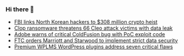 ### Hi there 👋

<!--START_SECTION:feed-->
* [FBI links North Korean hackers to $308 million crypto heist](https://www.bleepingcomputer.com/news/security/fbi-links-north-korean-hackers-to-308-million-crypto-heist/)
* [Clop ransomware threatens 66 Cleo attack victims with data leak](https://www.bleepingcomputer.com/news/security/clop-ransomware-threatens-66-cleo-attack-victims-with-data-leak/)
* [Adobe warns of critical ColdFusion bug with PoC exploit code](https://www.bleepingcomputer.com/news/security/adobe-warns-of-critical-coldfusion-bug-with-poc-exploit-code/)
* [FTC orders Marriott and Starwood to implement strict data security](https://www.bleepingcomputer.com/news/security/ftc-orders-marriott-and-starwood-to-implement-strict-data-security/)
* [Premium WPLMS WordPress plugins address seven critical flaws](https://www.bleepingcomputer.com/news/security/premium-wplms-wordpress-plugins-address-seven-critical-flaws/)
<!--END_SECTION:feed-->

<!--
**frankenk/frankenk** is a ✨ _special_ ✨ repository because its `README.md` (this file) appears on your GitHub profile.

Here are some ideas to get you started:

- 🔭 I’m currently working on ...
- 🌱 I’m currently learning ...
- 👯 I’m looking to collaborate on ...
- 🤔 I’m looking for help with ...
- 💬 Ask me about ...
- 📫 How to reach me: ...
- 😄 Pronouns: ...
- ⚡ Fun fact: ...
-->



